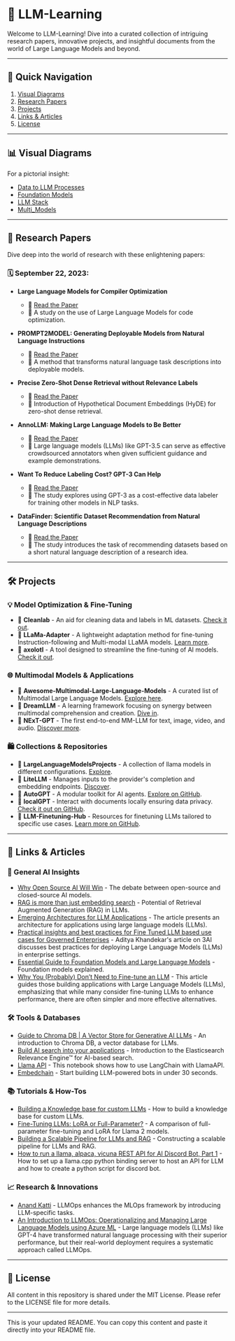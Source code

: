 # 📘 LLM-Learning 

Welcome to LLM-Learning! Dive into a curated collection of intriguing research papers, innovative projects, and insightful documents from the world of Large Language Models and beyond.

---

## 🚀 Quick Navigation

1. [Visual Diagrams](#📊-visual-diagrams)
2. [Research Papers](#📄-research-papers)
3. [Projects](#🛠️-projects)
4. [Links & Articles](#🔗-links--articles)
5. [License](#🔖-license)

---

## 📊 Visual Diagrams

For a pictorial insight:
- [Data to LLM Processes](Data%20to%20LLM%20Processes.pdf)
- [Foundation Models](Foundation%20Models.pdf)
- [LLM Stack](LLM%20Stack.pdf)
- [Multi_Models](Multi_Models.pdf)

---

## 📄 Research Papers

Dive deep into the world of research with these enlightening papers:

### 🗓️ September 22, 2023:

- **Large Language Models for Compiler Optimization**
  - 📜 [Read the Paper](https://arxiv.org/pdf/2309.07062.pdf)
  - 📝 A study on the use of Large Language Models for code optimization.

- **PROMPT2MODEL: Generating Deployable Models from Natural Language Instructions**
  - 📜 [Read the Paper](https://arxiv.org/pdf/2308.12261.pdf)
  - 📝 A method that transforms natural language task descriptions into deployable models.

- **Precise Zero-Shot Dense Retrieval without Relevance Labels**
  - 📜 [Read the Paper](https://aclanthology.org/2023.acl-long.99.pdf)
  - 📝 Introduction of Hypothetical Document Embeddings (HyDE) for zero-shot dense retrieval.

- **AnnoLLM: Making Large Language Models to Be Better**
  - 📜 [Read the Paper](https://www.semanticscholar.org/reader/70da4fb798a86cbe8cad96c27ced0415885bbd9d)
  - 📝 Large language models (LLMs) like GPT-3.5 can serve as effective crowdsourced annotators when given sufficient guidance and example demonstrations.

- **Want To Reduce Labeling Cost? GPT-3 Can Help**
  - 📜 [Read the Paper](https://www.semanticscholar.org/reader/70da4fb798a86cbe8cad96c27ced0415885bbd9d)
  - 📝 The study explores using GPT-3 as a cost-effective data labeler for training other models in NLP tasks.

- **DataFinder: Scientific Dataset Recommendation from Natural Language Descriptions**
  - 📜 [Read the Paper](https://aclanthology.org/2023.acl-long.573.pdf)
  - 📝 The study introduces the task of recommending datasets based on a short natural language description of a research idea.

---

## 🛠️ Projects

### 💡 Model Optimization & Fine-Tuning

- 🌟 **Cleanlab** - An aid for cleaning data and labels in ML datasets. [Check it out](https://github.com/cleanlab/cleanlab).
- 🌟 **LLaMa-Adapter** - A lightweight adaptation method for fine-tuning Instruction-following and Multi-modal LLaMA models. [Learn more](https://github.com/OpenGVLab/LLaMA-Adapter).
- 🌟 **axolotl** - A tool designed to streamline the fine-tuning of AI models. [Check it out](https://github.com/OpenAccess-AI-Collective/axolotl).

### 🌐 Multimodal Models & Applications

- 🌟 **Awesome-Multimodal-Large-Language-Models** - A curated list of Multimodal Large Language Models. [Explore here](https://github.com/BradyFU/Awesome-Multimodal-Large-Language-Models).
- 🌟 **DreamLLM** - A learning framework focusing on synergy between multimodal comprehension and creation. [Dive in](https://github.com/RunpeiDong/DreamLLM).
- 🌟 **NExT-GPT** - The first end-to-end MM-LLM for text, image, video, and audio. [Discover more](https://github.com/NExT-GPT/NExT-GPT).

### 🛍️ Collections & Repositories

- 🌟 **LargeLanguageModelsProjects** - A collection of llama models in different configurations. [Explore](https://github.com/MuhammadMoinFaisal/LargeLanguageModelsProjects/blob/main/Chat%20with%20Multiple%20Documents/Chat_with_Multiple_Documents_Llama2_OpenAI_Chroma_comp.ipynb).
- 🌟 **LiteLLM** - Manages inputs to the provider's completion and embedding endpoints. [Discover](https://github.com/BerriAI/litellm).
- 🌟 **AutoGPT** - A modular toolkit for AI agents. [Explore on GitHub](https://github.com/Significant-Gravitas/AutoGPT).
- 🌟 **localGPT** - Interact with documents locally ensuring data privacy. [Check it out on GitHub](https://github.com/PromtEngineer/localGPT).
- 🌟 **LLM-Finetuning-Hub** - Resources for finetuning LLMs tailored to specific use cases. [Learn more on GitHub](https://github.com/georgian-io/LLM-Finetuning-Hub).

---

## 🔗 Links & Articles

### 🌌 General AI Insights

- [Why Open Source AI Will Win](https://varunshenoy.substack.com/p/why-open-source-ai-will-win) - The debate between open-source and closed-source AI models.
- [RAG is more than just embedding search](https://jxnl.github.io/instructor/blog/2023/09/17/rag-is-more-than-just-embedding-search/) - Potential of Retrieval Augmented Generation (RAG) in LLMs.
- [Emerging Architectures for LLM Applications](https://a16z.com/emerging-architectures-for-llm-applications/) - The article presents an architecture for applications using large language models (LLMs).
- [Practical insights and best practices for Fine Tuned LLM based use cases for Governed Enterprises](https://3ai.in/practical-insights-and-best-practices-for-fine-tuned-llm-based-use-cases-for-governed-enterprises/) - Aditya Khandekar's article on 3AI discusses best practices for deploying Large Language Models (LLMs) in enterprise settings.
- [Essential Guide to Foundation Models and Large Language Models](https://thebabar.medium.com/essential-guide-to-foundation-models-and-large-language-models-27dab58f7404) - Foundation models explained.
- [Why You (Probably) Don’t Need to Fine-tune an LLM](https://www.tidepool.so/2023/08/17/why-you-probably-dont-need-to-fine-tune-an-llm/) - This article guides those building applications with Large Language Models (LLMs), emphasizing that while many consider fine-tuning LLMs to enhance performance, there are often simpler and more effective alternatives.

### 🛠️ Tools & Databases

- [Guide to Chroma DB | A Vector Store for Generative AI LLMs](https://www.analyticsvidhya.com/blog/2023/07/guide-to-chroma-db-a-vector-store-for-your-generative-ai-llms/) - An introduction to Chroma DB, a vector database for LLMs.
- [Build AI search into your applications](https://www.elastic.co/elasticsearch/elasticsearch-relevance-engine) - Introduction to the Elasticsearch Relevance Engine™ for AI-based search.
- [Llama API](https://python.langchain.com/docs/integrations/chat/llama_api) - This notebook shows how to use LangChain with LlamaAPI.
- [Embedchain](https://docs.embedchain.ai/quickstart) - Start building LLM-powered bots in under 30 seconds.

### 📚 Tutorials & How-Tos

- [Building a Knowledge base for custom LLMs](https://cismography.medium.com/building-a-knowledge-base-for-custom-llms-using-langchain-chroma-and-gpt4all-950906ae496d) - How to build a knowledge base for custom LLMs.
- [Fine-Tuning LLMs: LoRA or Full-Parameter?](https://www.anyscale.com/blog/fine-tuning-llms-lora-or-full-parameter-an-in-depth-analysis-with-llama-2) - A comparison of full-parameter fine-tuning and LoRA for Llama 2 models.
- [Building a Scalable Pipeline for LLMs and RAG](https://ai.plainenglish.io/building-a-scalable-pipeline-for-large-language-models-and-rag-an-overview-7cb93a03f657) - Constructing a scalable pipeline for LLMs and RAG.
- [How to run a llama, alpaca, vicuna REST API for AI Discord Bot, Part 1](https://www.youtube.com/watch?v=PMFf9FwPN70&ab_channel=Janek) - How to set up a llama.cpp python binding server to host an API for LLM and how to create a python script for discord bot.

### 📈 Research & Innovations

- [Anand Katti](https://www.linkedin.com/posts/anand-katti-4278637_ai-genai-llm-activity-7097479600368160768-jNzj/) - LLMOps enhances the MLOps framework by introducing LLM-specific tasks.
- [An Introduction to LLMOps: Operationalizing and Managing Large Language Models using Azure ML](https://techcommunity.microsoft.com/t5/ai-machine-learning-blog/an-introduction-to-llmops-operationalizing-and-managing-large/ba-p/3910996) - Large language models (LLMs) like GPT-4 have transformed natural language processing with their superior performance, but their real-world deployment requires a systematic approach called LLMOps.

---

## 🔖 License

All content in this repository is shared under the MIT License. Please refer to the LICENSE file for more details.

---

This is your updated README. You can copy this content and paste it directly into your README file.
